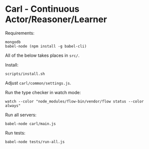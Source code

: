 # Carl - Continuous Actor/Reasoner/Learner

Requirements:

    mongodb
    babel-node (npm install -g babel-cli)

All of the below takes places in `src/`.

Install:

    scripts/install.sh

Adjust `carl/common/settings.js`.

Run the type checker in watch mode:

    watch --color "node_modules/flow-bin/vendor/flow status --color always"

Run all servers:

    babel-node carl/main.js

Run tests:

    babel-node tests/run-all.js